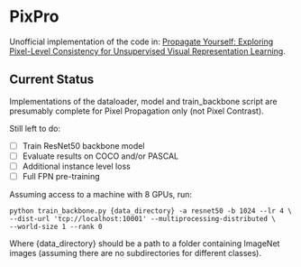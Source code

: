 # PixPro

Unofficial implementation of the code in: [Propagate Yourself: Exploring Pixel-Level Consistency for Unsupervised Visual Representation Learning](https://arxiv.org/abs/2011.10043).

## Current Status

Implementations of the dataloader, model and train_backbone script are presumably complete for Pixel Propagation only
(not Pixel Contrast).

Still left to do:

- [ ] Train ResNet50 backbone model
- [ ] Evaluate results on COCO and/or PASCAL
- [ ] Additional instance level loss
- [ ] Full FPN pre-training

Assuming access to a machine with 8 GPUs, run:

```
python train_backbone.py {data_directory} -a resnet50 -b 1024 --lr 4 \
--dist-url 'tcp://localhost:10001' --multiprocessing-distributed \
--world-size 1 --rank 0
```

Where {data_directory} should be a path to a folder containing ImageNet images (assuming there are no
subdirectories for different classes).
